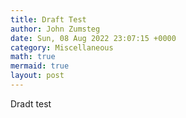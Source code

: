 ```yaml
---
title: Draft Test
author: John Zumsteg
date: Sun, 08 Aug 2022 23:07:15 +0000
category: Miscellaneous
math: true
mermaid: true
layout: post
---
```

<p>Dradt test</p>
